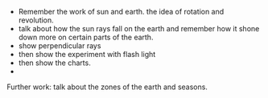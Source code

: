
- Remember the work of sun and earth. the idea of rotation and revolution. 
- talk about how the sun rays fall on the earth and remember how it shone down more on certain parts of the earth. 
- show perpendicular rays
- then show the experiment with flash light
- then show the charts. 
-

Further work: talk about the zones of the earth and seasons. 

